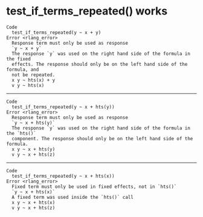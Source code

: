 # test_if_terms_repeated() works

    Code
      test_if_terms_repeated(y ~ x + y)
    Error <rlang_error>
      Response term must only be used as response
      `y ~ x + y`
      The response `y` was used on the right hand side of the formula in the fixed
      effects. The response should only be on the left hand side of the formula, and
      not be repeated.
      x y ~ hts(x) + y
      v y ~ hts(x)

---

    Code
      test_if_terms_repeated(y ~ x + hts(y))
    Error <rlang_error>
      Response term must only be used as response
      `y ~ x + hts(y)`
      The response `y` was used on the right hand side of the formula in the `hts()`
      component. The response should only be on the left hand side of the formula.
      x y ~ x + hts(y)
      v y ~ x + hts(z)

---

    Code
      test_if_terms_repeated(y ~ x + hts(x))
    Error <rlang_error>
      Fixed term must only be used in fixed effects, not in `hts()`
      `y ~ x + hts(x)`
      A fixed term was used inside the `hts()` call
      x y ~ x + hts(x)
      v y ~ x + hts(z)

